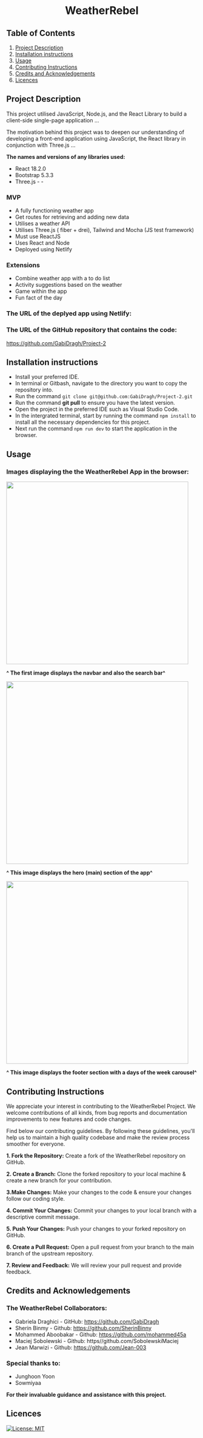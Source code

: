 <h1 align="center" id="title">WeatherRebel</h1>

## Table of Contents
1. [Project Description](#project-description)
2. [Installation instructions](#installation-instructions)
3. [Usage](#usage)
4. [Contributing Instructions](#contributing-instructions)
5. [Credits and Acknowledgements](credits-and-acknowledgements)
6. [Licences](#licences)


## Project Description

This project utilised JavaScript, Node.js, and the React Library to build a client-side single-page application ...


The motivation behind this project was to deepen our understanding of developing a front-end application using JavaScript, the React library in conjunction with Three.js ...



**The names and versions of any libraries used:**

- React 18.2.0
- Bootstrap 5.3.3
- Three.js - -


### MVP
- A fully functioning weather app
- Get routes for retrieving and adding new data
- Utilises a weather API
- Utilises Three.js ( fiber + drei), Tailwind and Mocha (JS test framework)
- Must use ReactJS 
- Uses React and Node
- Deployed using Netlify 


### Extensions
- Combine weather app with a to do list 
- Activity suggestions based on the weather 
- Game within the app
- Fun fact of the day



### The URL of the deplyed app using Netlify:


### The URL of the GitHub repository that contains the code:

https://github.com/GabiDragh/Project-2

## Installation instructions

- Install  your preferred IDE.
- In terminal or Gitbash, navigate to the directory you want to copy the repository into. 
- Run the command ```git clone git@github.com:GabiDragh/Project-2.git```
- Run the command **git pull** to ensure you have the latest version.
- Open the project in the preferred IDE such as Visual Studio Code.
- In the intergrated terminal, start by running the command ```npm install``` to install all the necessary dependencies for this project.
- Next run the command ```npm run dev``` to start the application in the browser.

## Usage






### Images displaying the the WeatherRebel App in the browser:



<img width="480" alt="" src="">

**^ The first image displays the navbar and also the search bar^** 



<img width="480" alt="" src="">

**^ This image displays the hero (main) section of the app^**



<img width="480" alt="" src="">

**^ This image displays the footer section with a days of the week carousel^**




## Contributing Instructions

We appreciate your interest in contributing to the WeatherRebel Project. We welcome contributions of all kinds, from bug reports and documentation improvements to new features and code changes.

Find below our contributing guidelines. By following these guidelines, you'll help us to maintain a high quality codebase and make the review process smoother for everyone.

**1. Fork the Repository:** Create a fork of the WeatherRebel repository on GitHub.

**2. Create a Branch:** Clone the forked repository to your local machine & create a new branch for your contribution.

**3.Make Changes:** Make your changes to the code & ensure your changes follow our coding style.

**4. Commit Your Changes:** Commit your changes to your local branch with a descriptive commit message.

**5. Push Your Changes:** Push your changes to your forked repository on GitHub.
     
**6. Create a Pull Request:** Open a pull request from your branch to the main branch of the upstream repository.

**7. Review and Feedback:** We will review your pull request and provide feedback.


## Credits and Acknowledgements

### The WeatherRebel Collaborators:
- Gabriela Draghici  - GitHub: https://github.com/GabiDragh 
- Sherin Binmy  - Github: https://github.com/SherinBinny
- Mohammed Aboobakar - Github: https://github.com/mohammed45a
- Maciej Sobolewski - Github: https//github.com/SobolewskiMaciej
- Jean Marwizi 	- Github: https://github.com/Jean-003

### Special thanks to:

- Junghoon Yoon
- Sowmiyaa

**For their invaluable guidance and assistance with this project.**


## Licences

[![License: MIT](https://img.shields.io/badge/License-MIT-yellow.svg)](https://opensource.org/licenses/MIT)















